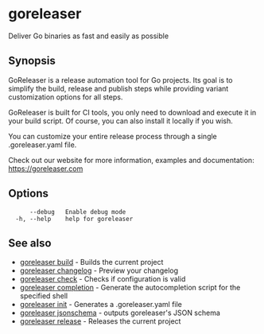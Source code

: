 # goreleaser

Deliver Go binaries as fast and easily as possible

## Synopsis

GoReleaser is a release automation tool for Go projects.
Its goal is to simplify the build, release and publish steps while providing variant customization options for all steps.

GoReleaser is built for CI tools, you only need to download and execute it in your build script. Of course, you can also install it locally if you wish.

You can customize your entire release process through a single .goreleaser.yaml file.

Check out our website for more information, examples and documentation: https://goreleaser.com


## Options

```
      --debug   Enable debug mode
  -h, --help    help for goreleaser
```

## See also

* [goreleaser build](/cmd/goreleaser_build/)	 - Builds the current project
* [goreleaser changelog](/cmd/goreleaser_changelog/)	 - Preview your changelog
* [goreleaser check](/cmd/goreleaser_check/)	 - Checks if configuration is valid
* [goreleaser completion](/cmd/goreleaser_completion/)	 - Generate the autocompletion script for the specified shell
* [goreleaser init](/cmd/goreleaser_init/)	 - Generates a .goreleaser.yaml file
* [goreleaser jsonschema](/cmd/goreleaser_jsonschema/)	 - outputs goreleaser's JSON schema
* [goreleaser release](/cmd/goreleaser_release/)	 - Releases the current project

